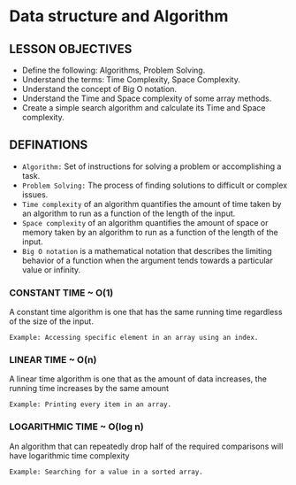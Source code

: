 # Data structure and Algorithm

## LESSON OBJECTIVES
- Define the following: Algorithms, Problem Solving.
- Understand the terms: Time Complexity, Space Complexity.
- Understand the concept of Big O notation.
- Understand the Time and Space complexity of some array methods.
- Create a simple search algorithm and calculate its Time and Space complexity.


## DEFINATIONS
- `Algorithm:`  Set of instructions for solving a problem or accomplishing a task.
 - `Problem Solving:` The process of finding solutions to difficult or complex issues.
 - `Time complexity` of an algorithm quantifies the amount of time taken by an algorithm to run as a function of the length of the input.
- `Space complexity` of an algorithm quantifies the amount of space or memory taken by an algorithm to run as a function of the length of the input.
- `Big O notation` is a mathematical notation that describes the limiting behavior of a function when the argument tends towards a particular value or infinity.


### CONSTANT TIME ~ O(1)

A constant time algorithm is one that has the same running time regardless of the size of the input.

`Example: Accessing specific element in an array using an index.`

### LINEAR TIME ~ O(n)

A linear time algorithm is one that as the amount of data increases, the running time increases by the same amount

`Example: Printing every item in an array.`

### LOGARITHMIC TIME ~ O(log n)

An algorithm that can repeatedly drop half of the required comparisons will have logarithmic time complexity

`Example: Searching for a value in a sorted array.`









